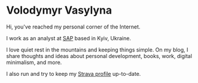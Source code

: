 # Volodymyr Vasylyna

Hi, you've reached my personal corner of the Internet.

I work as an analyst at <a href="https://sap.com">SAP</a> based in Kyiv, Ukraine. 

I love quiet rest in the mountains and keeping things simple. On my blog, I share thoughts and ideas about personal development, books, work, digital minimalism, and more.

I also run and try to keep my <a href="https://www.strava.com/athletes/110285148">Strava profile</a> up-to-date.


